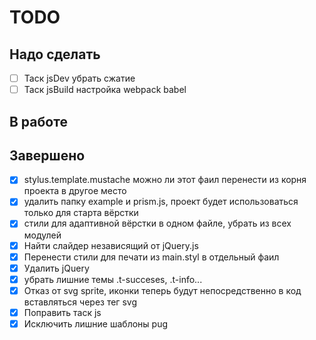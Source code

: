 # TODO

## Надо сделать

- [ ] Таск jsDev убрать сжатие
- [ ] Таск jsBuild настройка webpack babel

## В работе


## Завершено

- [x] stylus.template.mustache можно ли этот фаил перенести из корня проекта в другое место
- [x] удалить папку example и prism.js, проект будет использоваться только для старта вёрстки
- [x] стили для адаптивной вёрстки в одном файле, убрать из всех модулей
- [x] Найти слайдер независящий от jQuery.js
- [x] Перенести стили для печати из main.styl в отдельный фаил
- [x] Удалить jQuery
- [x] убрать лишние темы .t-succeses, .t-info...
- [x] Отказ от svg sprite, иконки теперь будут непосредственно в код вставляться через тег svg
- [x] Поправить таск js
- [x] Исключить лишние шаблоны pug

